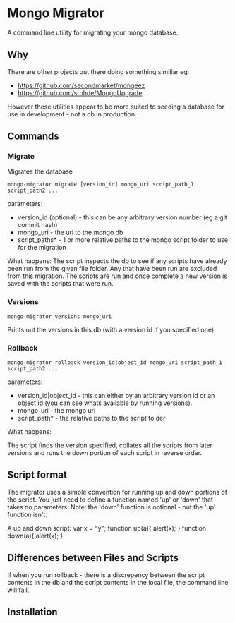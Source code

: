 # Mongo Migrator

A command line utility for migrating your mongo database.

## Why

There are other projects out there doing something similiar eg: 

* https://github.com/secondmarket/mongeez
* https://github.com/srohde/MongoUpgrade

However these utilities appear to be more suited to seeding a database for use in development - not
a db in production.


## Commands

### Migrate
Migrates the database

    mongo-migrator migrate [version_id] mongo_uri script_path_1 script_path2 ...

parameters:

* version_id (optional) - this can be any arbitrary version number (eg a git commit hash)
* mongo_uri - the uri to the mongo db
* script_paths* - 1 or more relative paths to the mongo script folder to use for the migration

What happens:
The script inspects the db to see if any scripts have already been run from the given file folder. Any that have been run are excluded from this migration.
The scripts are run and once complete a new version is saved with the scripts that were run.

### Versions
   
    mongo-migrator versions mongo_uri 
    
Prints out the versions in this db (with a version id if you specified one)

### Rollback

    mongo-migrator rollback version_id|object_id mongo_uri script_path_1 script_path2 ...

parameters:

* version_id|object_id - this can either by an arbitrary version id or an object id (you can see whats available by running versions).
* mongo_uri - the mongo uri
* script_path* - the relative paths to the script folder

What happens: 

The script finds the version specified, collates all the scripts from later versions and runs the *down* portion of each script in reverse order.

## Script format
The migrator uses a simple convention for running up and down portions of the script.
You just need to define a function named 'up' or 'down' that takes no parameters.
Note: the 'down' function is optional - but the 'up' function isn't.

A up and down script:
    var x = "y";
    function up(a){ alert(x); }
    function down(a){ alert(x); }
    
    
## Differences between Files and Scripts
If when you run rollback - there is a discrepency between the script contents in the db and the script contents in the local file, the command line will fail.


## Installation


